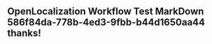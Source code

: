 <properties
ms.topic="hero-topic"
ms.test1="hero-topic"
ms.test2="test"/>

## OpenLocalization Workflow Test MarkDown 586f84da-778b-4ed3-9fbb-b44d1650aa44 thanks!
